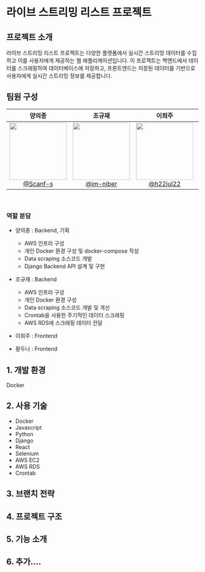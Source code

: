 # 라이브 스트리밍 리스트 프로젝트

## 프로젝트 소개

라이브 스트리밍 리스트 프로젝트는 다양한 플랫폼에서 실시간 스트리밍 데이터를 수집하고 이를 사용자에게 제공하는 웹 애플리케이션입니다. 
이 프로젝트는 백엔드에서 데이터를 스크래핑하여 데이터베이스에 저장하고, 프론트엔드는 저장된 데이터를 기반으로 사용자에게 실시간 스트리밍 정보를 제공합니다.

## 팀원 구성

<div align="center">

| **양의종** | **조규재** | **이희주** | **황두나** |
| :------: |  :------: | :------: | :------: |
| [<img src="https://avatars.githubusercontent.com/u/105439069?v=4" height=150 width=150> <br/> @Scanf-s](https://github.com/Scanf-s) | [<img src="https://avatars.githubusercontent.com/u/66784492?v=4" height=150 width=150> <br/> @im-niber](https://github.com/im-niber) | [<img src="https://avatars.githubusercontent.com/u/164333745?s=64&v=4" height=150 width=150> <br/> @h22jul22](https://github.com/h22jul22) | [<img src="https://avatars.githubusercontent.com/u/123640595?v=4" height=150 width=150> <br/> @Skyler85](https://github.com/Skyler85) |

</div>

<br>

### 역할 분담

- 양의종 : Backend, 기획
  - AWS 인프라 구성
  - 개인 Docker 환경 구성 및 docker-compose 작성
  - Data scraping 소스코드 개발
  - Django Backend API 설계 및 구현
  
- 조규재 : Backend
  - AWS 인프라 구성
  - 개인 Docker 환경 구성
  - Data scraping 소스코드 개발 및 개선
  - Crontab을 사용한 주기적인 데이터 스크래핑
  - AWS RDS에 스크래핑 데이터 전달
 
- 이희주 : Frontend

- 황두나 : Frontend


## 1. 개발 환경
Docker

## 2. 사용 기술
- Docker
- Javascript
- Python
- Django
- React
- Selenium
- AWS EC2
- AWS RDS
- Crontab

## 3. 브랜치 전략

## 4. 프로젝트 구조

## 5. 기능 소개

## 6. 추가....

